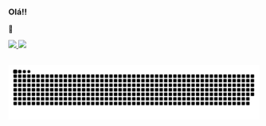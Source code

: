 ### Olá!!

🍜



 <div>
 
  <a href="https://github.com/ellievi">
  <img height="180em" src="https://github-readme-stats.vercel.app/api?username=ellievi&show_icons=true&theme=kacho_ga&include_all_commits=true&count_private=true"/>
  <img height="180em" src="https://github-readme-stats.vercel.app/api/top-langs/?username=ellievi&layout=compact&langs_count=7&theme=kacho_ga"/>
</div>
<div style="display: inline_block"><br>
  
![Snake animation](https://github.com/ellievi/ellievi/blob/output/github-contribution-grid-snake.svg)
  
